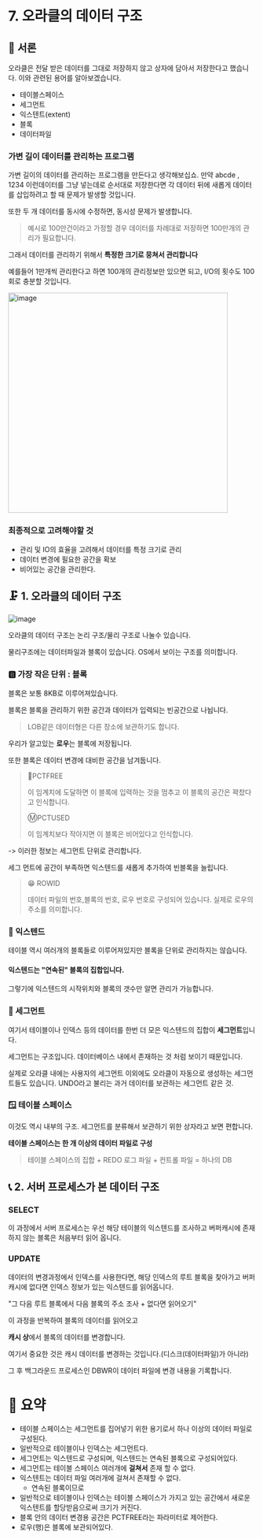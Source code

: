 # 7. 오라클의 데이터 구조

## 🚩 서론 

오라클은 전달 받은 데이터를 그대로 저장하지 않고 상자에 담아서 저장한다고 했습니다. 이와 관련된 용어를 알아보겠습니다.

- 테이블스페이스
- 세그먼트
- 익스텐트(extent)
- 블록
- 데이터파일

### 가변 길이 데이터를 관리하는 프로그램

가변 길이의 데이터를 관리하는 프로그램을 만든다고 생각해보십쇼. 만약 abcde , 1234 이런데이터를 그냥 넣는데로 순서대로 저장한다면 각 데이터 뒤에 새롭게 데이터를 삽입하려고 할 때 문제가 발생할 것입니다.

또한 두 개 데이터를 동시에 수정하면, 동시성 문제가 발생합니다.

> 예시로 100만건이라고 가정할 경우 데이터를 차례대로 저장하면 100만개의 관리가 필요합니다.

그래서 데이터를 관리하기 위해서 **특정한 크기로 뭉쳐서 관리합니다**

예를들어 1만개씩 관리한다고 하면 100개의 관리정보만 있으면 되고, I/O의 횟수도 100회로 충분할 것입니다.

<img width="447" alt="image" src="https://github.com/user-attachments/assets/6c881f8b-fd60-4d7c-a10f-aac0aa33d56d" />


### 최종적으로 고려해야할 것
- 관리 및 IO의 효율을 고려해서 데이터를 특정 크기로 관리
- 데이터 변경에 필요한 공간을 확보
- 비어있는 공간을 관리한다.

## 🗜️ 1. 오라클의 데이터 구조 

![image](https://github.com/user-attachments/assets/86655581-656b-4ff3-964d-7f2d6f74fc48)


오라클의 데이터 구조는 논리 구조/물리 구조로 나눌수 있습니다. 

물리구조에는 데이터파일과 블록이 있습니다. OS에서 보이는 구조를 의미합니다.

### 🅱️ 가장 작은 단위 : 블록

블록은 보통 8KB로 이루어져있습니다.

블록은 블록을 관리하기 위한 공간과 데이터가 입력되는 빈공간으로 나뉩니다.

> LOB같은 데이터형은 다른 장소에 보관하기도 합니다.

우리가 알고있는 **로우**는 블록에 저장됩니다.

또한 블록은 데이터 변경에 대비한 공간을 남겨둡니다.

> 🗽PCTFREE
>
> 이 임계치에 도달하면 이 블록에 입력하는 것을 멈추고 이 블록의 공간은 꽉찼다고 인식합니다.
>
> Ⓜ️PCTUSED
>
> 이 임계치보다 작아지면 이 블록은 비어있다고 인식합니다.

-> 이러한 정보는 세그먼트 단위로 관리합니다.

세그 먼트에 공간이 부족하면 익스텐드를 새롭게 추가하여 빈블록을 늘립니다.

> 😁 ROWID 
>
> 데이터 파일의 번호,블록의 번호, 로우 번호로 구성되어 있습니다. 실제로 로우의 주소를 의미합니다.

### 📲 익스텐드 

테이블 역시 여러개의 블록들로 이루어져있지만 블록을 단위로 관리하지는 않습니다.

#### 익스텐드는 "연속된" 블록의 집합입니다.

그렇기에 익스텐드의 시작위치와 블록의 갯수만 알면 관리가 가능합니다. 


### 📕 세그먼트

여기서 테이블이나 인덱스 등의 데이터를 한번 더 모은 익스텐드의 집합이 **세그먼트**입니다.

세그먼트는 구조입니다. 데이터베이스 내에서 존재하는 것 처럼 보이기 때문입니다.

실제로 오라클 내에는 사용자의 세그먼트 이외에도 오라클이 자동으로 생성하는 세그먼트들도 있습니다. UNDO라고 불리는 과거 데이터를 보관하는 세그먼트 같은 것.


### 🪟 테이블 스페이스

이것도 역시 내부의 구조. 세그먼트를 분류해서 보관하기 위한 상자라고 보면 편합니다.

**테이블 스페이스는 한 개 이상의 데이터 파일로 구성**

> 테이블 스페이스의 집합 + REDO 로그 파일 + 컨트롤 파일 = 하나의 DB 

## 📞 2. 서버 프로세스가 본 데이터 구조

### SELECT 

이 과정에서 서버 프로세스는 우선 해당 테이블의 익스텐드를 조사하고 버퍼캐시에 존재하지 않는 블록은 처음부터 읽어 옵니다.

### UPDATE

데이터의 변경과정에서 인덱스를 사용한다면, 해당 인덱스의 루트 블록을 찾아가고 버퍼캐시에 없다면 인덱스 정보가 있는 익스텐드를 읽어옵니다.

"그 다음 루트 블록에서 다음 블록의 주소 조사 + 없다면 읽어오기"

이 과정을 반복하여 블록의 데이터를 읽어오고 

**캐시 상**에서 블록의 데이터를 변경합니다.

여기서 중요한 것은 캐시 데이터를 변경하는 것입니다.(디스크(데이터파일)가 아니라)

그 후 백그라운드 프로세스인 DBWR이 데이터 파일에 변경 내용을 기록합니다.

# 🗽 요약

- 테이블 스페이스는 세그먼트를 집어넣기 위한 용기로서 하나 이상의 데이터 파일로 구성된다.
- 일반적으로 테이블이나 인덱스는 세그먼트다.
- 세그먼트는 익스텐드로 구성되며, 익스텐드는 연속된 블록으로 구성되어있다.
- 세그먼트는 테이블 스페이스 여러개에 **걸쳐서** 존재 할 수 없다.
- 익스텐트는 데이터 파일 여러개에 걸쳐서 존재할 수 없다.
  - 연속된 블록이므로
- 일반적으로 테이블이나 인덱스는 테이블 스페이스가 가지고 있는 공간에서 새로운 익스텐트를 할당받음으로써 크기가 커진다.
- 블록 안의 데이터 변경용 공간은 PCTFREE라는 파라미터로 제어한다.
- 로우(행)은 블록에 보관되어있다.

